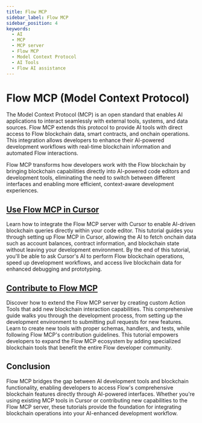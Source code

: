 ```yaml
---
title: Flow MCP
sidebar_label: Flow MCP
sidebar_position: 4
keywords:
  - AI
  - MCP
  - MCP server
  - Flow MCP
  - Model Context Protocol
  - AI Tools
  - Flow AI assistance
---
```


# Flow MCP (Model Context Protocol)

The Model Context Protocol (MCP) is an open standard that enables AI applications to interact seamlessly with external tools, systems, and data sources. Flow MCP extends this protocol to provide AI tools with direct access to Flow blockchain data, smart contracts, and onchain operations. This integration allows developers to enhance their AI-powered development workflows with real-time blockchain information and automated Flow interactions.

Flow MCP transforms how developers work with the Flow blockchain by bringing blockchain capabilities directly into AI-powered code editors and development tools, eliminating the need to switch between different interfaces and enabling more efficient, context-aware development experiences.

## [Use Flow MCP in Cursor]

Learn how to integrate the Flow MCP server with Cursor to enable AI-driven blockchain queries directly within your code editor. This tutorial guides you through setting up Flow MCP in Cursor, allowing the AI to fetch onchain data such as account balances, contract information, and blockchain state without leaving your development environment. By the end of this tutorial, you'll be able to ask Cursor's AI to perform Flow blockchain operations, speed up development workflows, and access live blockchain data for enhanced debugging and prototyping.

## [Contribute to Flow MCP]

Discover how to extend the Flow MCP server by creating custom Action Tools that add new blockchain interaction capabilities. This comprehensive guide walks you through the development process, from setting up the development environment to submitting pull requests for new features. Learn to create new tools with proper schemas, handlers, and tests, while following Flow MCP's contribution guidelines. This tutorial empowers developers to expand the Flow MCP ecosystem by adding specialized blockchain tools that benefit the entire Flow developer community.

## Conclusion

Flow MCP bridges the gap between AI development tools and blockchain functionality, enabling developers to access Flow's comprehensive blockchain features directly through AI-powered interfaces. Whether you're using existing MCP tools in Cursor or contributing new capabilities to the Flow MCP server, these tutorials provide the foundation for integrating blockchain operations into your AI-enhanced development workflow.

<!-- Reference-style links, will not render on page. -->

[Use Flow MCP in Cursor]: ./use-mcp-in-cursor.md
[Contribute to Flow MCP]: ./contribute-to-mcp.md
